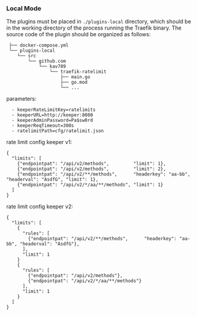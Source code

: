 ### Local Mode


The plugins must be placed in `./plugins-local` directory,
which should be in the working directory of the process running the Traefik binary.
The source code of the plugin should be organized as follows:

```
 ├── docker-compose.yml
 └── plugins-local
    └── src
        └── github.com
            └── kav789
                └── traefik-ratelimit
                    ├── main.go
                    ├── go.mod
                    └── ...

```
parameters:

```
  - keeperRateLimitKey=ratelimits
  - keeperURL=http://keeper:8080
  - keeperAdminPassword=Pa$sw0rd
  - keeperReqTimeout=300s
  - ratelimitPath=cfg/ratelimit.json

```
rate limit config keeper v1:

```
{
  "limits": [
    {"endpointpat": "/api/v2/methods",         "limit": 1},
    {"endpointpat": "/api/v2/methods",         "limit": 2},
    {"endpointpat": "/api/v2/**/methods",      "headerkey": "aa-bb", "headerval": "AsdfG", "limit": 1},
    {"endpointpat": "/api/v2/*/aa/**/methods", "limit": 1}
  ]
}
```

rate limit config keeper v2:


```
{
  "limits": [
    {
      "rules": [
        {"endpointpat": "/api/v2/**/methods",      "headerkey": "aa-bb", "headerval": "AsdfG"},
      ],
      "limit": 1
    }
    {
      "rules": [
        {"endpointpat": "/api/v2/methods"},
        {"endpointpat": "/api/v2/*/aa/**/methods"}
      ],
      "limit": 1
    }
  ]
}
```
